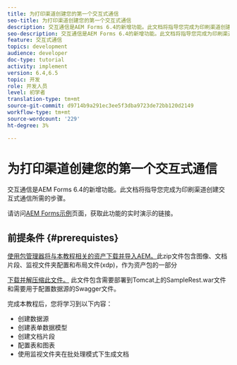 ```yaml
---
title: 为打印渠道创建您的第一个交互式通信
seo-title: 为打印渠道创建您的第一个交互式通信
description: 交互通信是AEM Forms 6.4的新增功能。此文档将指导您完成为印刷渠道创建交互式通信所需的步骤。
seo-description: 交互通信是AEM Forms 6.4的新增功能。此文档将指导您完成为印刷渠道创建交互式通信所需的步骤。
feature: 交互式通信
topics: development
audience: developer
doc-type: tutorial
activity: implement
version: 6.4,6.5
topic: 开发
role: 开发人员
level: 初学者
translation-type: tm+mt
source-git-commit: d9714b9a291ec3ee5f3dba9723de72bb120d2149
workflow-type: tm+mt
source-wordcount: '229'
ht-degree: 3%

---
```



# 为打印渠道创建您的第一个交互式通信

交互通信是AEM Forms 6.4的新增功能。此文档将指导您完成为印刷渠道创建交互式通信所需的步骤。

请访问[AEM Forms示例](https://forms.enablementadobe.com/content/samples/samples.html?query=0)页面，获取此功能的实时演示的链接。

## 前提条件 {#prerequistes}

[使用包管理器将与本教程相关的资产下载并导入AEM。](assets/gettingstartedassets.zip)此zip文件包含图像、文档片段、监视文件夹配置和布局文件(xdp)，作为资产包的一部分

[下载并解压缩此文件。](assets/warfileandswaggerfile.zip) 此文件包含需要部署到Tomcat上的SampleRest.war文件和需要用于配置数据源的Swagger文件。

完成本教程后，您将学习到以下内容：

* 创建数据源
* 创建表单数据模型
* 创建文档片段
* 配置表和图表
* 使用监视文件夹在批处理模式下生成文档

